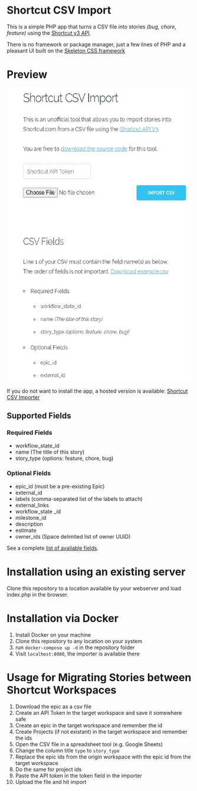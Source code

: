 # Shortcut CSV Import

This is a simple PHP app that turns a CSV file into stories *(bug, chore, feature)* using the [Shortcut v3 API](https://shortcut.com/api/rest/v3).

There is no framework or package manager, just a few lines of PHP and a pleasant UI built on the [Skeleton CSS framework](http://www.getskeleton.com)

# Preview

![Shortcut CSV Import Tool](https://raw.githubusercontent.com/mikkelson/clubhouse-csv-import/master/images/preview.PNG)

If you do not want to install the app, a hosted version is available: [Shortcut CSV Importer](http://jamesmikkelson.com/clubhouse)

## Supported Fields

### Required Fields

* workflow_state_id
* name (The title of this story)
* story_type (options: feature, chore, bug)

### Optional Fields
* epic_id (must be a pre-existing Epic)
* external_id
* labels (comma-separated list of the labels to attach)
* external_links
* workflow_state _id
* milestone_id
* description
* estimate
* owner_ids (Space delimited list of owner UUID)

See a complete <a href="https://shortcut.com/api/rest/v3#Stories" target="_blank">list of available fields</a>.
 
# Installation using an existing server

Clone this repository to a location available by your webserver and load index.php in the browser. 

# Installation via Docker
1. Install Docker on your machine
1. Clone this repository to any location on your system
2. run `docker-compose up -d` in the repository folder
3. Visit `localhost:8080`, the importer is available there

# Usage for Migrating Stories between Shortcut Workspaces
1. Download the epic as a csv file
2. Create an API Token in the target workspace and save it somewhere safe
3. Create an epic in the target workspace and remember the id
4. Create Projects (if not existant) in the target workspace and remember the ids
5. Open the CSV file in a spreadsheet tool (e.g. Google Sheets)
6. Change the column title `type` to `story_type`
7. Replace the epic ids from the origin workspace with the epic id from the target workspace
8. Do the same for project ids
9. Paste the API token in the token field in the importer
10. Upload the file and hit import

